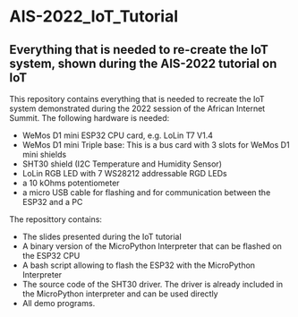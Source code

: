 # AIS-2022_IoT_Tutorial
## Everything that is needed to re-create the IoT system, shown during the AIS-2022 tutorial on IoT
This repository contains everything that is needed to recreate the IoT system demonstrated during the 2022 session of the African Internet Summit.
The following hardware is needed:
* WeMos D1 mini ESP32 CPU card, e.g. LoLin T7 V1.4
* WeMos D1 mini Triple base: This is a bus card with 3 slots for WeMos D1 mini shields
* SHT30 shield (I2C Temperature and Humidity Sensor)
* LoLin RGB LED with 7 WS28212 addressable RGD LEDs
* a 10 kOhms potentiometer
* a micro USB cable for flashing and for communication between the ESP32 and a PC

The reposittory contains:
* The slides presented during the IoT tutorial
* A binary version of the MicroPython Interpreter that can be flashed on the ESP32 CPU
* A bash script allowing to flash the ESP32 with the MicroPython Interpreter
* The source code of the SHT30 driver. The driver is already included in the MicroPython interpreter and can be used directly
* All demo programs.
